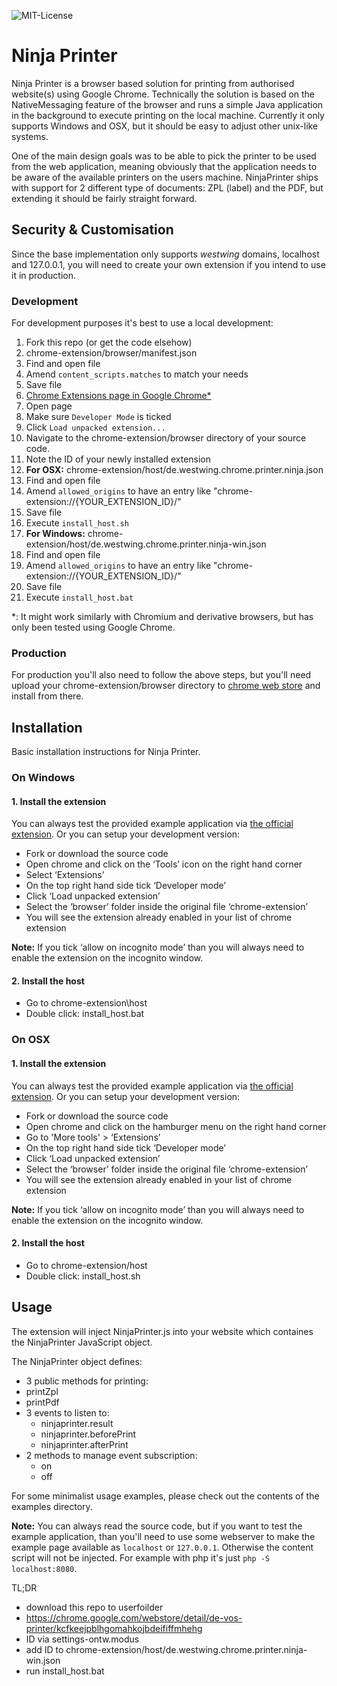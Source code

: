 ![MIT-License](https://img.shields.io/badge/license-MIT-brightgreen.svg?style=flat-square)

Ninja Printer
=============

Ninja Printer is a browser based solution for printing from authorised website(s) using Google Chrome. Technically the
solution is based on the NativeMessaging feature of the browser and runs a simple Java application in the background to
execute printing on the local machine. Currently it only supports Windows and OSX, but it should be easy to adjust other
unix-like systems.

One of the main design goals was to be able to pick the printer to be used from the web application, meaning obviously
that the application needs to be aware of the available printers on the users machine. NinjaPrinter ships with support
for 2 different type of documents: ZPL (label) and the PDF, but extending it should be fairly straight forward.

Security & Customisation
------------------------

Since the base implementation only supports *westwing* domains, localhost and 127.0.0.1, you will need to create your
own extension if you intend to use it in production.

### Development

For development purposes it's best to use a local development:

1. Fork this repo (or get the code elsehow)
2. chrome-extension/browser/manifest.json
  1. Find and open file
  2. Amend `content_scripts.matches` to match your needs
  3. Save file
3. [Chrome Extensions page in Google Chrome\*](chrome://extensions/)
  1. Open page
  2. Make sure `Developer Mode` is ticked
  3. Click `Load unpacked extension...`
  4. Navigate to the chrome-extension/browser directory of your source code.
  5. Note the ID of your newly installed extension
4. **For OSX:** chrome-extension/host/de.westwing.chrome.printer.ninja.json
  1. Find and open file
  2. Amend `allowed_origins` to have an entry like "chrome-extension://{YOUR_EXTENSION_ID}/"
  3. Save file
  4. Execute `install_host.sh`
5. **For Windows:** chrome-extension/host/de.westwing.chrome.printer.ninja-win.json
  1. Find and open file
  2. Amend `allowed_origins` to have an entry like "chrome-extension://{YOUR_EXTENSION_ID}/"
  3. Save file
  4. Execute `install_host.bat`

\*: It might work similarly with Chromium and derivative browsers, but has only been tested using Google Chrome.

### Production

For production you'll also need to follow the above steps, but you'll need upload your chrome-extension/browser
directory to [chrome web store](https://chrome.google.com/webstore/category/extensions) and install from there.

Installation
------------

Basic installation instructions for Ninja Printer.

### On Windows

#### 1. Install the extension 

You can always test the provided example application via
[the official extension](https://chrome.google.com/webstore/detail/ninja-printer/fnacfbhdnejbjiglnlfgeaaifcmmmncb).
Or you can setup your development version:

 - Fork or download the source code
 - Open chrome and click on the ‘Tools’ icon on the right hand corner
 - Select ‘Extensions’
 - On the top right hand side tick ‘Developer mode’
 - Click ‘Load unpacked extension’
 - Select the ‘browser’ folder inside the original file ‘chrome-extension’
 - You will see the extension already enabled in your list of chrome extension

**Note:** If you tick ‘allow on incognito mode’ than you will always need to enable the extension on the incognito window.

#### 2. Install the host 

 - Go to chrome-extension\host
 - Double click: install_host.bat

### On OSX

#### 1. Install the extension 

You can always test the provided example application via
[the official extension](https://chrome.google.com/webstore/detail/ninja-printer/fnacfbhdnejbjiglnlfgeaaifcmmmncb).
Or you can setup your development version:

 - Fork or download the source code
 - Open chrome and click on the hamburger menu on the right hand corner 
 - Go to 'More tools' > ‘Extensions’
 - On the top right hand side tick ‘Developer mode’
 - Click ‘Load unpacked extension’
 - Select the ‘browser’ folder inside the original file ‘chrome-extension’
 - You will see the extension already enabled in your list of chrome extension

**Note:** If you tick ‘allow on incognito mode’ than you will always need to enable the extension on the incognito window.

#### 2. Install the host

 - Go to chrome-extension/host
 - Double click: install_host.sh


Usage
-----

The extension will inject NinjaPrinter.js into your website which containes the NinjaPrinter JavaScript object.

The NinjaPrinter object defines:
 -  3 public methods for printing:
   - printZpl
   - printPdf
 - 3 events to listen to:
   - ninjaprinter.result
   - ninjaprinter.beforePrint
   - ninjaprinter.afterPrint
 - 2 methods to manage event subscription:
   - on
   - off

For some minimalist usage examples, please check out the contents of the examples directory.

**Note:** You can always read the source code, but if you want to test the example application, than you'll need to use
some webserver to make the example page available as `localhost` or `127.0.0.1`. Otherwise the content script will not
be injected. For example with php it's just `php -S localhost:8080`.

TL;DR

- download this repo to userfoilder
- https://chrome.google.com/webstore/detail/de-vos-printer/kcfkeejpblhgomahkojbdeififfmhehg
- ID via settings-ontw.modus
- add ID to chrome-extension/host/de.westwing.chrome.printer.ninja-win.json
- run install_host.bat